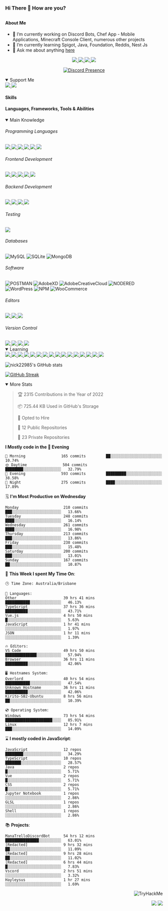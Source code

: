 ### Hi There 👋 How are you?

## <h4>About Me</h4>

- 🔭 I’m currently working on Discord Bots, Chef App - Mobile Applications, Minecraft Console Client, numerous other projects
- 🌱 I’m currently learning Spigot, Java, Foundation, Reddis, Nest Js
- 💬 Ask me about anything [here](https://github.com/nick22985/nick22985/issues)

<p align="center">
	<a href="https://discordapp.com/users/221602145462386688">
		<img src="https://img.shields.io/badge/Discord-5865F2.svg?&style=for-the-badge&logo=Discord&logoColor=white"/>
	</a>
	<a href="https://www.youtube.com/channel/UChZvyaTJSq0PweGmTpjPjRw">
		<img src="https://img.shields.io/badge/YouTube-FF0000.svg?&style=for-the-badge&logo=YouTube&logoColor=white"/>
	</a>
	<a href="https://twitter.com/nick22985">
		<img src="https://img.shields.io/badge/Twitter-1DA1F2.svg?&style=for-the-badge&logo=Twitter&logoColor=white"/>
	</a>
	<a href="https://www.npmjs.com/~nick22985">
		<img src="https://img.shields.io/badge/npm-CB3837.svg?&style=for-the-badge&logo=NPM&logoColor=white"/>
	</a>
</p>
<p align="center">
	<a href="https://discord.com/users/221602145462386688" target="_blank" rel="nofollow">
		<img src="https://lanyard-profile-readme.vercel.app/api/221602145462386688?hideStatus=true&animated=true&hideDiscrim=false" alt="Discord Presence" align="center">
	</a>
</p>


<details open="true">
<summary>Support Me</summary>

<a href="http://patreon.com/nick22985">
	<img src="https://img.shields.io/badge/Patreon-FF424D.svg?&style=flat-square&logo=patreon&logoColor=white"/>
</a>
<a href="https://www.buymeacoffee.com/nick22985">
	<img src="https://img.shields.io/badge/Buy%20Me%20A%20Coffee-FFDD00.svg?&style=flat-square&logo=buymeacoffee&logoColor=white"/>
</a>

	
</details>

<h4>Skills</h4>
<h4>Languages, Frameworks, Tools & Abilities </h4>
<details open="true">
<summary>Main Knowledge</summary>

<h6>Programming Languages</h6>
<a href="">
	<img src="https://img.shields.io/badge/JavaScript-323330.svg?&style=flat-square&logo=javascript&logoColor=%23F7DF1E"/>
</a>
<a href="">
	<img src="https://img.shields.io/badge/TYPESCRIPT-%23007ACC.svg?&style=flat-square&logo=typescript&logoColor=white"/>
</a>
<a href="">
	<img src="https://img.shields.io/badge/PYTHON-3776AB.svg?&style=flat-square&logo=python&logoColor=white"/>
</a>
<a href="">
	<img src="https://img.shields.io/badge/C-3776AB.svg?&style=flat-square&logo=C&logoColor=white"/>
</a>
<a href="">
	<img src="https://img.shields.io/badge/C%23-239120.svg?&style=flat-square&logo=C-Sharp&logoColor=white"/>
</a>
<a href="">
	<img src="https://img.shields.io/badge/.Net-512BD4.svg?&style=flat-square&logo=.NET&logoColor=white"/>
</a>

<h6> Frontend Development </h6>
<a href="">
	<img src="https://img.shields.io/badge/React-61DAFB?style=flat-square&logo=react&logoColor=white"/>
</a>
<a href="">
	<img src="https://img.shields.io/badge/CSS3-%231572B6.svg?&style=flat-square&logo=css3&logoColor=white"/>
</a>
<a href="">
	<img src="https://img.shields.io/badge/HTML5-E34F26.svg?&style=flat-square&logo=html5&logoColor=white"/>
</a>
<a href="">
	<img src="https://img.shields.io/badge/Blazor-512BD4.svg?&style=flat-square&logo=Blazor&logoColor=white"/>
</a>
<a href="">
	<img src="https://img.shields.io/badge/Tailwind-06B6D4.svg?&style=flat-square&logo=tailwindcss&logoColor=white"/>
</a>

<h6> Backend Development </h6>
<a href="">
	<img src="https://img.shields.io/badge/NODEJS-339933.svg?&style=flat-square&logo=node.js&logoColor=white"/>
</a>
<a href="">
	<img src="https://img.shields.io/badge/NGINX-269539.svg?&style=flat-square&logo=nginx&logoColor=white"/>
</a>
<a href="">
	<img src="https://img.shields.io/badge/GRAPHQL-E10098.svg?&style=flat-square&logo=graphql&logoColor=white"/>
</a>
<a href="">
	<img src="https://img.shields.io/badge/express-000000?style=flat-square&logo=express&logoColor=white"/>
</a>

<h6>Testing</h6>
<a href="">
	<img src="https://img.shields.io/badge/cypress-17202C?style=flat-square&logo=cypress&logoColor=white"/>
</a>

<h6> Databases </h6>

![MySQL](https://img.shields.io/badge/MySQL-4479A1.svg?&style=flat-square&logo=mysql&logoColor=white)
![SQLite](https://img.shields.io/badge/SQLite-003B57.svg?&style=flat-square&logo=sqlite&logoColor=white)
![MongoDB](https://img.shields.io/badge/MONGODB-47A248.svg?&style=flat-square&logo=mongodb&logoColor=white)

<h6>Software</h6>

![POSTMAN](https://img.shields.io/badge/Postman-FF6C37.svg?&style=flat-square&logo=postman&logoColor=white)
![AdobeXD](https://img.shields.io/badge/Adobe%20XD-FF61F6.svg?&style=flat-square&logo=Adobe-XD&logoColor=black)
![AdobeCreativeCloud](https://img.shields.io/badge/Adobe%20Creative%20Cloud-DA1F26.svg?&style=flat-square&logo=Adobe-Creative-Cloud&logoColor=white)
![NODERED](https://img.shields.io/badge/node%20red-8F0000.svg?&style=flat-square&logo=node-red&logoColor=white)
![WordPress](https://img.shields.io/badge/Wordpress-21759B.svg?&style=flat-square&logo=wordpress&logoColor=white)
![NPM](https://img.shields.io/badge/npm-CB3837.svg?&style=flat-square&logo=npm&logoColor=white)
![WooCommerce](https://img.shields.io/badge/WooCommerce-96588A.svg?&style=flat-square&logo=WooCommerce&logoColor=white)

<h6> Editors </h6>
<a href="">
	<img src="https://img.shields.io/badge/VSCODE-007ACC.svg?&style=flat-square&logo=visual-studio-code"/>
</a>
<a href="">
	<img src="https://img.shields.io/badge/Visual%20Studio-5C2D91.svg?&style=flat-square&logo=visual-studio"/>
</a>
<a href="">
	<img src="https://img.shields.io/badge/INTELLIJ-000000.svg?&style=flat-square&logo=intellij-idea"/>
</a>

<h6>Version Control</h6>
<a href="">
	<img src="https://img.shields.io/badge/GITHUB-%23121011.svg?&style=flat-square&logo=github&logoColor=white"/>
</a>
<a href="">
	<img src="https://img.shields.io/badge/GITLAB-%23181717.svg?&style=flat-square&logo=gitlab&logoColor=white"/>
</a>
<a href="">
	<img src="https://img.shields.io/badge/GIT-%23F05033.svg?&style=flat-square&logo=git&logoColor=white"/>
</a>
<a href="">
	<img src="https://img.shields.io/badge/-BitBucket-darkblue?style=flat-square&logo=bitbucket"/>
</a>

<!-- <br><br><br><br>

![MicrosoftAzure](https://img.shields.io/badge/Microsoft%20Azure-232F7E?style=flat-square&logo=microsoft-azure)
![GoogleCloud](https://img.shields.io/badge/Google%20Cloud-black?style=flat-square&logo=google-cloud)
![DigitalOcean](https://img.shields.io/badge/-Digital%20Ocean-darkblue?style=flat-square&logo=digitalocean)
![Heroku](https://img.shields.io/badge/-Heroku-430098?style=flat-square&logo=heroku)
![RaspberryPi](https://img.shields.io/badge/-Raspberry%20Pi-C51A4A?style=flat-square&logo=Raspberry-Pi)
![LINUX](https://img.shields.io/badge/LINUX-FCC624?style=flat-square-square&logo=linux&logoColor=black) -->

</details>
<details open="true">
<summary>Learning</summary>
<a href="">
	<img src="(https://img.shields.io/badge/JAVA-007396.svg?&style=flat-square&logo=java&logoColor=white"/>
</a>	

<a href="">
	<img src="https://img.shields.io/badge/FIREBASE-FFCA28.svg?&style=flat-square&logo=firebase&logoColor=black"/>
</a>		
<a href="">
	<img src="https://img.shields.io/badge/KUBERNETES-326CE5.svg?&style=flat-square&logo=kubernetes&logoColor=white"/>
</a>	
<a href="">
	<img src="https://img.shields.io/badge/GITHUB%20ACTIONS-2088FF.svg?&style=flat-square&logo=github-actions&logoColor=white"/>
</a>	
<a href="">
	<img src="https://img.shields.io/badge/AMAZON%20AWS-232F3E.svg?&style=flat-square&logo=amazon-aws&logoColor=white"/>
</a>		
<a href="">
	<img src="https://img.shields.io/badge/JQUERY-0769AD.svg?&style=flat-square&logo=jquery&logoColor=white"/>
</a>	
<a href="">
	<img src="https://img.shields.io/badge/PHP-777BB4.svg?&style=flat-square&logo=php&logoColor=white"/>
</a>		
<a href="">
	<img src="https://img.shields.io/badge/DOCKER-2496ED.svg?&style=flat-square&logo=docker&logoColor=white"/>
</a>		
<a href="">
	<img src="https://img.shields.io/badge/Vue.js-4FC08D?style=flat-square&logo=Vue.js&logoColor=white"/>
</a>
<a href="">
	<img src="https://img.shields.io/badge/Vuetify-1867C0?style=flat-square&logo=vuetify"/>
</a>
<a href="">
	<img src="https://img.shields.io/badge/Bootstrap-7952B3?style=flat-square&logo=bootstrap&logoColor=white"/>
</a>
<a href="">
	<img src="https://img.shields.io/badge/NesJs-E0234E?style=flat-square&logo=nestjs&logoColor=white"/>
</a>
<a href="">
	<img src="https://img.shields.io/badge/Nextjs-000000?style=flat-square&logo=next.js&logoColor=white"/>
</a>
<a href="">
	<img src="https://img.shields.io/badge/Electron-47848F?style=flat-square&logo=electron&logoColor=white"/>
</a>
<a href="">
	<img src="https://img.shields.io/badge/webpack-8DD6F9?style=flat-square&logo=webpack&logoColor=white"/>
</a>
<a href="">
	<img src="https://img.shields.io/badge/redis-DC382D?style=flat-square&logo=redis&logoColor=white"/>
</a>

</details>

![nick22985's GitHub stats](https://github-readme-stats.vercel.app/api?username=nick22985&count_private=true&show_icons=true&theme=github_dark)

[![GitHub Streak](https://streak-stats.demolab.com/?user=Nick22985&theme=dark&hide_border=true)](https://git.io/streak-stats)

<details open="false">
<summary>More Stats</summary>

<!--START_SECTION:devStats-->
> 🏆 2315 Contributions in the Year of 2022
>
> 📦 725.44 KB Used in GitHub's Storage
>
> 💼 Opted to Hire
>
> 📖 12 Public Repositories
>
> 🔐 23 Private Repositories

**I Mostly code in the 🌆 Evening**
```text
🌅 Morning                165 commits         ██░░░░░░░░░░░░░░░░░░░░░░░   10.74%
🌞 Daytime                504 commits         ████████░░░░░░░░░░░░░░░░░   32.79%
🌆 Evening                593 commits         █████████░░░░░░░░░░░░░░░░   38.58%
🌙 Night                  275 commits         ████░░░░░░░░░░░░░░░░░░░░░   17.89%
```
🗓️ **I'm Most Productive on Wednesday**
```text
Monday                    210 commits         ███░░░░░░░░░░░░░░░░░░░░░░   13.66%
Tuesday                   248 commits         ████░░░░░░░░░░░░░░░░░░░░░   16.14%
Wednesday                 261 commits         ████░░░░░░░░░░░░░░░░░░░░░   16.98%
Thursday                  213 commits         ███░░░░░░░░░░░░░░░░░░░░░░   13.86%
Friday                    238 commits         ███░░░░░░░░░░░░░░░░░░░░░░   15.48%
Saturday                  200 commits         ███░░░░░░░░░░░░░░░░░░░░░░   13.01%
Sunday                    167 commits         ██░░░░░░░░░░░░░░░░░░░░░░░   10.87%
```
🚀 **This Week I spent My Time On**:
```text
🕒 Time Zone: Australia/Brisbane

💬 Languages:
Other                     39 hrs 41 mins      ███████████░░░░░░░░░░░░░░   46.13%
TypeScript                37 hrs 36 mins      ██████████░░░░░░░░░░░░░░░   43.71%
Vue.js                    4 hrs 50 mins       █░░░░░░░░░░░░░░░░░░░░░░░░   5.63%
JavaScript                1 hr 41 mins        ░░░░░░░░░░░░░░░░░░░░░░░░░   1.97%
JSON                      1 hr 11 mins        ░░░░░░░░░░░░░░░░░░░░░░░░░   1.39%

🔥 Editors:
VS Code                   49 hrs 50 mins      ██████████████░░░░░░░░░░░   57.94%
Browser                   36 hrs 11 mins      ██████████░░░░░░░░░░░░░░░   42.06%

🖥️ Hostnames System:
Overlord                  40 hrs 54 mins      ███████████░░░░░░░░░░░░░░   47.54%
Unknown Hostname          36 hrs 11 mins      ██████████░░░░░░░░░░░░░░░   42.06%
Kirito-SB2-Ubuntu         8 hrs 56 mins       ██░░░░░░░░░░░░░░░░░░░░░░░   10.39%

💿 Operating System:
Windows                   73 hrs 54 mins      █████████████████████░░░░   85.91%
Linux                     12 hrs 7 mins       ███░░░░░░░░░░░░░░░░░░░░░░   14.09%
```
⌛ **I mostly coded in JavaScript**:
```text
JavaScript                12 repos            ████████░░░░░░░░░░░░░░░░░   34.29%
TypeScript                10 repos            ███████░░░░░░░░░░░░░░░░░░   28.57%
Java                      2 repos             █░░░░░░░░░░░░░░░░░░░░░░░░   5.71%
Vue                       2 repos             █░░░░░░░░░░░░░░░░░░░░░░░░   5.71%
CSS                       2 repos             █░░░░░░░░░░░░░░░░░░░░░░░░   5.71%
Jupyter Notebook          1 repos             ░░░░░░░░░░░░░░░░░░░░░░░░░   2.86%
GLSL                      1 repos             ░░░░░░░░░░░░░░░░░░░░░░░░░   2.86%
Shell                     1 repos             ░░░░░░░░░░░░░░░░░░░░░░░░░   2.86%
```
📚 **Projects**:
```text
ManaTrelloDiscordBot      54 hrs 12 mins      ███████████████░░░░░░░░░░   63.01%
[Redacted]                9 hrs 32 mins       ██░░░░░░░░░░░░░░░░░░░░░░░   11.09%
[Redacted]                9 hrs 28 mins       ██░░░░░░░░░░░░░░░░░░░░░░░   11.02%
[Redacted]                6 hrs 44 mins       █░░░░░░░░░░░░░░░░░░░░░░░░   7.83%
Vscord                    2 hrs 51 mins       ░░░░░░░░░░░░░░░░░░░░░░░░░   3.32%
Hayleysus                 1 hr 27 mins        ░░░░░░░░░░░░░░░░░░░░░░░░░   1.69%
```
<!--END_SECTION:devStats-->
</details>
<p align="right">
    <img src="https://tryhackme-badges.s3.amazonaws.com/nick22985.png" alt="TryHackMe">
</p>
<p align="right">
    <img src="https://www.codewars.com/users/nick22985/badges/micro"/>
    <img src="https://wakatime.com/badge/user/06ef56ec-e763-432c-a1cc-83e10de5b5a3.svg"/>
</p>
